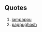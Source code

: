 ## Quotes
1. [iampappu](https://github.com/iampappu/)
2. [pappughosh](https://github.com/pappughosh/)
